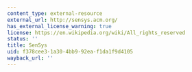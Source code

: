 ```yaml
---
content_type: external-resource
external_url: http://sensys.acm.org/
has_external_license_warning: true
license: https://en.wikipedia.org/wiki/All_rights_reserved
status: ''
title: SenSys
uid: f378cee3-1a30-4bb9-92ea-f1da1f9d4105
wayback_url: ''
---
```

